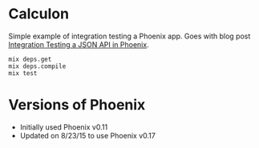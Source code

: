 # Calculon

Simple example of integration testing a Phoenix app.  Goes with blog
post [Integration Testing a JSON API in
Phoenix](http://www.dantswain.com/blog/2015/04/19/integration-testing-a-json-api-in-phoenix/).

```
mix deps.get
mix deps.compile
mix test
```

# Versions of Phoenix

- Initially used Phoenix v0.11
- Updated on 8/23/15 to use Phoenix v0.17


